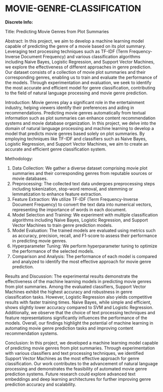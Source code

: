 # MOVIE-GENRE-CLASSIFICATION
**Discrete Info:**

Title: Predicting Movie Genres from Plot Summaries

Abstract:
In this project, we aim to develop a machine learning model capable of predicting the genre of a movie based on its plot summary. Leveraging text processing techniques such as TF-IDF (Term Frequency-Inverse Document Frequency) and various classification algorithms including Naive Bayes, Logistic Regression, and Support Vector Machines, we explore the effectiveness of different approaches in genre prediction. Our dataset consists of a collection of movie plot summaries and their corresponding genres, enabling us to train and evaluate the performance of the models. Through experimentation and evaluation, we seek to identify the most accurate and efficient model for genre classification, contributing to the field of natural language processing and movie genre prediction.

Introduction:
Movie genres play a significant role in the entertainment industry, helping viewers identify their preferences and aiding in recommendations. Predicting movie genres automatically from textual information such as plot summaries can enhance content recommendation systems and movie database organization. In this project, we delve into the domain of natural language processing and machine learning to develop a model that predicts movie genres based solely on plot summaries. By employing techniques like TF-IDF and classifiers such as Naive Bayes, Logistic Regression, and Support Vector Machines, we aim to create an accurate and efficient genre classification system.

Methodology:
1. Data Collection: We gather a diverse dataset comprising movie plot summaries and their corresponding genres from reputable sources or movie databases.
2. Preprocessing: The collected text data undergoes preprocessing steps including tokenization, stop-word removal, and stemming or lemmatization to enhance feature extraction.
3. Feature Extraction: We utilize TF-IDF (Term Frequency-Inverse Document Frequency) to convert the text data into numerical vectors, representing the importance of words in each document.
4. Model Selection and Training: We experiment with multiple classification algorithms including Naive Bayes, Logistic Regression, and Support Vector Machines to train genre prediction models.
5. Model Evaluation: The trained models are evaluated using metrics such as accuracy, precision, recall, and F1-score to assess their performance in predicting movie genres.
6. Hyperparameter Tuning: We perform hyperparameter tuning to optimize the performance of the selected models.
7. Comparison and Analysis: The performance of each model is compared and analyzed to identify the most effective approach for movie genre prediction.

Results and Discussion:
The experimental results demonstrate the effectiveness of the machine learning models in predicting movie genres from plot summaries. Among the evaluated classifiers, Support Vector Machines exhibit the highest accuracy and robustness in genre classification tasks. However, Logistic Regression also yields competitive results with faster training times. Naive Bayes, while simple and efficient, shows slightly lower accuracy compared to SVM and Logistic Regression. Additionally, we observe that the choice of text processing techniques and feature representations significantly influences the performance of the models. Overall, our findings highlight the potential of machine learning in automating movie genre prediction tasks and improving content recommendation systems.

Conclusion:
In this project, we developed a machine learning model capable of predicting movie genres from plot summaries. Through experimentation with various classifiers and text processing techniques, we identified Support Vector Machines as the most effective approach for genre classification. Our work contributes to the advancement of natural language processing and demonstrates the feasibility of automated movie genre prediction systems. Future research could explore advanced text embeddings and deep learning architectures for further improving genre prediction accuracy and scalability.
